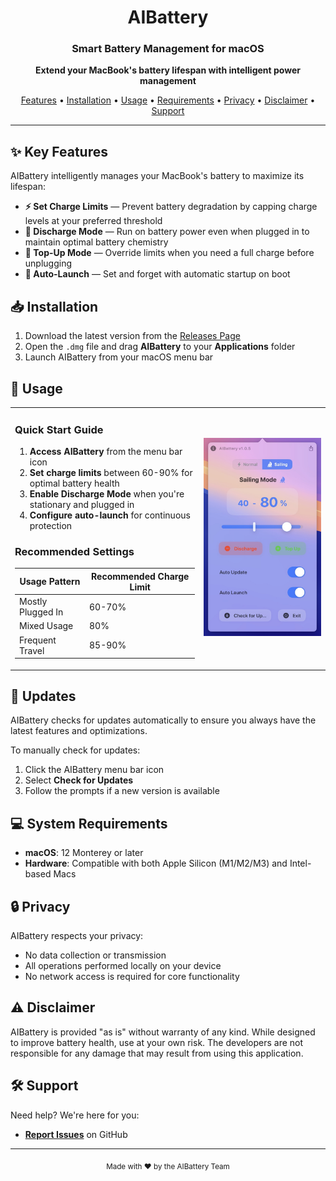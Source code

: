<h1 align="center">AIBattery</h1>
<h3 align="center">Smart Battery Management for macOS</h3>

<p align="center">
  <strong>Extend your MacBook's battery lifespan with intelligent power management</strong>
</p>

<p align="center">
  <a href="#-key-features">Features</a> •
  <a href="#-installation">Installation</a> •
  <a href="#-usage">Usage</a> •
  <a href="#-system-requirements">Requirements</a> •
  <a href="#-privacy">Privacy</a> •
    <a href="#%EF%B8%8F-disclaimer">Disclaimer</a> •
  <a href="#%EF%B8%8F-support">Support</a>
</p>

---

## ✨ Key Features

AIBattery intelligently manages your MacBook's battery to maximize its lifespan:

- **⚡ Set Charge Limits** — Prevent battery degradation by capping charge levels at your preferred threshold
- **🔋 Discharge Mode** — Run on battery power even when plugged in to maintain optimal battery chemistry
- **🔌 Top-Up Mode** — Override limits when you need a full charge before unplugging
- **🔄 Auto-Launch** — Set and forget with automatic startup on boot

## 📥 Installation

1. Download the latest version from the [Releases Page](https://github.com/whuan132/AIBattery/releases)
2. Open the `.dmg` file and drag **AIBattery** to your **Applications** folder
3. Launch AIBattery from your macOS menu bar

## 🚀 Usage

<table>
<tr>
<td width="60%">

### Quick Start Guide
1. **Access AIBattery** from the menu bar icon
2. **Set charge limits** between 60-90% for optimal battery health
3. **Enable Discharge Mode** when you're stationary and plugged in
4. **Configure auto-launch** for continuous protection

### Recommended Settings
| Usage Pattern | Recommended Charge Limit|
|---------------|--------------------------|
| Mostly Plugged In | 60-70% |
| Mixed Usage | 80% |
| Frequent Travel | 85-90% |

</td>
<td width="40%">
<picture>
  <source media="(prefers-color-scheme: dark)" srcset="screenshots/dark.jpg">
  <source media="(prefers-color-scheme: light)" srcset="screenshots/light.jpg">
  <img alt="AIBattery interface screenshot" src="screenshots/light.jpg">
</picture>
</td>
</tr>
</table>



## 🔄 Updates

AIBattery checks for updates automatically to ensure you always have the latest features and optimizations.

To manually check for updates:
1. Click the AIBattery menu bar icon
2. Select **Check for Updates**
3. Follow the prompts if a new version is available

## 💻 System Requirements

- **macOS**: 12 Monterey or later
- **Hardware**: Compatible with both Apple Silicon (M1/M2/M3) and Intel-based Macs

## 🔒 Privacy

AIBattery respects your privacy:

- No data collection or transmission
- All operations performed locally on your device
- No network access is required for core functionality

## ⚠️ Disclaimer

AIBattery is provided "as is" without warranty of any kind. While designed to improve battery health, use at your own risk. The developers are not responsible for any damage that may result from using this application.

## 🛠️ Support

Need help? We're here for you:

- **[Report Issues](https://github.com/whuan132/AIBattery/issues)** on GitHub

---

<p align="center">
  <sub>Made with ❤️ by the AIBattery Team</sub>
</p>
